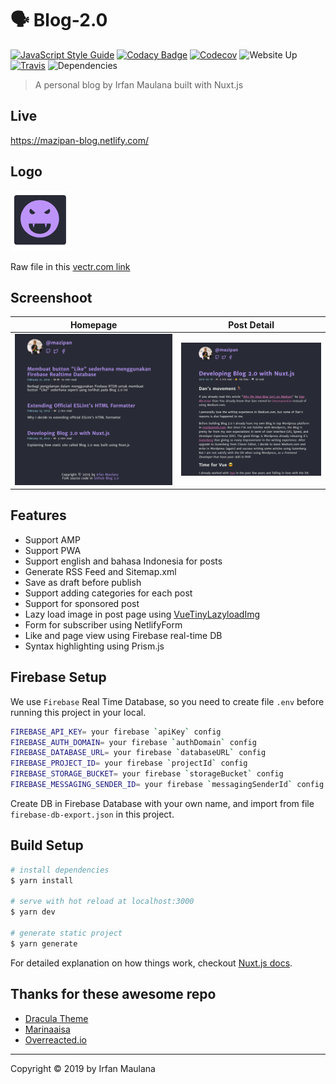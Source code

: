 # 🗣 Blog-2.0

[![JavaScript Style Guide](https://img.shields.io/badge/code_style-standard-brightgreen.svg)](https://standardjs.com) [![Codacy Badge](https://api.codacy.com/project/badge/Grade/974204443ba449c69058d5906c9d25c6)](https://www.codacy.com/app/mazipan/blog-2.0?utm_source=github.com&utm_medium=referral&utm_content=mazipan/blog-2.0&utm_campaign=Badge_Grade) [![Codecov](https://codecov.io/gh/mazipan/blog-2.0/branch/master/graph/badge.svg)](https://codecov.io/gh/mazipan/blog-2.0) ![Website Up](https://img.shields.io/website-up-down-green-red/https/mazipan.xyz.svg) [![Travis](https://img.shields.io/travis/mazipan/blog-2.0.svg)](https://travis-ci.org/mazipan/blog-2.0) ![Dependencies](https://img.shields.io/david/mazipan/blog-2.0.svg)

> A personal blog by Irfan Maulana built with Nuxt.js

## Live

<https://mazipan-blog.netlify.com/>

## Logo

![Logo](static/favicon-96x96.png)

Raw file in this [vectr.com link](https://vectr.com/mazipan/i7V7tBB5z.png?width=512&height=512&select=i7V7tBB5zpage0)

## Screenshoot

|                Homepage               |            Post Detail            |
| :-----------------------------------: | :-------------------------------: |
| ![Homepage](screenshoot-homepage.png) | ![Detail](screenshoot-detail.png) |


## Features

- Support AMP
- Support PWA
- Support english and bahasa Indonesia for posts
- Generate RSS Feed and Sitemap.xml
- Save as draft before publish
- Support adding categories for each post
- Support for sponsored post
- Lazy load image in post page using [VueTinyLazyloadImg](https://github.com/mazipan/vue-tiny-lazyload-img)
- Form for subscriber using NetlifyForm
- Like and page view using Firebase real-time DB
- Syntax highlighting using Prism.js

## Firebase Setup

We use `Firebase` Real Time Database, so you need to create file `.env` before running this project in your local.

```bash
FIREBASE_API_KEY= your firebase `apiKey` config
FIREBASE_AUTH_DOMAIN= your firebase `authDomain` config
FIREBASE_DATABASE_URL= your firebase `databaseURL` config
FIREBASE_PROJECT_ID= your firebase `projectId` config
FIREBASE_STORAGE_BUCKET= your firebase `storageBucket` config
FIREBASE_MESSAGING_SENDER_ID= your firebase `messagingSenderId` config
```

Create DB in Firebase Database with your own name, and import from file `firebase-db-export.json` in this project.

## Build Setup

```bash
# install dependencies
$ yarn install

# serve with hot reload at localhost:3000
$ yarn dev

# generate static project
$ yarn generate
```

For detailed explanation on how things work, checkout [Nuxt.js docs](https://nuxtjs.org).

## Thanks for these awesome repo

-   [Dracula Theme](https://github.com/dracula/dracula-theme)
-   [Marinaaisa](https://github.com/marinaaisa/marinaaisa-website-2018)
-   [Overreacted.io](https://overreacted.io/)

* * *

Copyright © 2019 by Irfan Maulana
